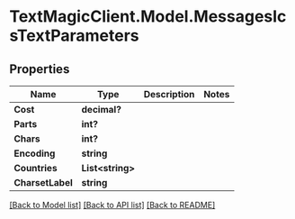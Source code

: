# TextMagicClient.Model.MessagesIcsTextParameters
## Properties

Name | Type | Description | Notes
------------ | ------------- | ------------- | -------------
**Cost** | **decimal?** |  | 
**Parts** | **int?** |  | 
**Chars** | **int?** |  | 
**Encoding** | **string** |  | 
**Countries** | **List&lt;string&gt;** |  | 
**CharsetLabel** | **string** |  | 

[[Back to Model list]](../README.md#documentation-for-models) [[Back to API list]](../README.md#documentation-for-api-endpoints) [[Back to README]](../README.md)

